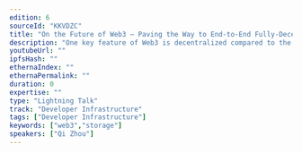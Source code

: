 ```yaml
---
edition: 6
sourceId: "KKVDZC"
title: "On the Future of Web3 — Paving the Way to End-to-End Fully-Decentralized Web"
description: "One key feature of Web3 is decentralized compared to the current Web2, which is controlled by a few centralized companies such as Facebook, Google. However, when 99% of the users interact with the blockchain, one critical problem shows up: the dApp servers / NSPs are centralized! In this talk, we propose a solution for the future of Web3: an End-to-End Fully Trustless Decentralized Web, which means that any components in our Web2 from the user side and server side will be decentralized in Web3."
youtubeUrl: ""
ipfsHash: ""
ethernaIndex: ""
ethernaPermalink: ""
duration: 0
expertise: ""
type: "Lightning Talk"
track: "Developer Infrastructure"
tags: ["Developer Infrastructure"]
keywords: ["web3","storage"]
speakers: ["Qi Zhou"]
---
```

